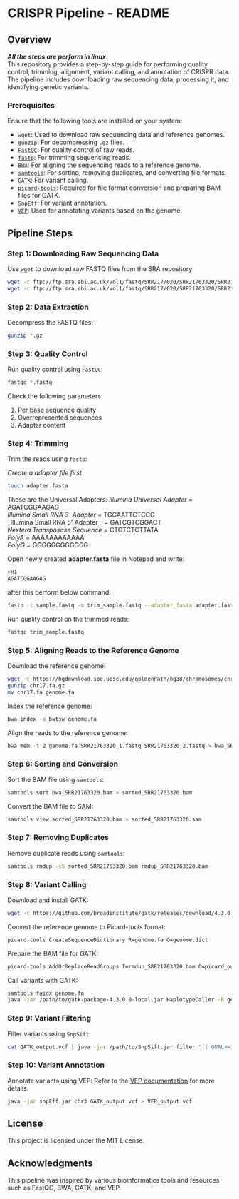 
# CRISPR Pipeline - README

## Overview
_**All the steps are perform in linux.**_   <br />
This repository provides a step-by-step guide for performing quality control, trimming, alignment, variant calling, and annotation of CRISPR data. The pipeline includes downloading raw sequencing data, processing it, and identifying genetic variants.

### Prerequisites

Ensure that the following tools are installed on your system:
- `wget`: Used to download raw sequencing data and reference genomes.
- `gunzip`: For decompressing `.gz` files.
- [`FastQC`](https://www.bioinformatics.babraham.ac.uk/projects/fastqc/): For quality control of raw reads.
- [`fastp`](https://github.com/OpenGene/fastp): For trimming sequencing reads.
- [`BWA`](http://bio-bwa.sourceforge.net/): For aligning the sequencing reads to a reference genome.
- [`samtools`](http://www.htslib.org/): For sorting, removing duplicates, and converting file formats.
- [`GATK`](https://gatk.broadinstitute.org/hc/en-us): For variant calling.
- [`picard-tools`](http://broadinstitute.github.io/picard/): Required for file format conversion and preparing BAM files for GATK.
- [`SnpEff`](https://pcingola.github.io/SnpEff/): For variant annotation.
- [`VEP`](https://www.ensembl.org/info/docs/tools/vep/index.html): Used for annotating variants based on the genome.

## Pipeline Steps

### Step 1: Downloading Raw Sequencing Data
Use `wget` to download raw FASTQ files from the SRA repository:
```bash
wget -c ftp://ftp.sra.ebi.ac.uk/vol1/fastq/SRR217/020/SRR21763320/SRR21763320_1.fastq.gz
wget -c ftp://ftp.sra.ebi.ac.uk/vol1/fastq/SRR217/020/SRR21763320/SRR21763320_2.fastq.gz
```

### Step 2: Data Extraction
Decompress the FASTQ files:
```bash
gunzip *.gz
```

### Step 3: Quality Control
Run quality control using `FastQC`:
```bash
fastqc *.fastq
```
Check the following parameters:
1. Per base sequence quality
2. Overrepresented sequences
3. Adapter content

### Step 4: Trimming
Trim the reads using `fastp`:   <br />

_Create a adapter file first_
```bash
touch adapter.fasta
```
These are the Universal Adapters:
_Illumina Universal Adapter_		=			AGATCGGAAGAG  <br />
_Illumina Small RNA 3' Adapter_		=		TGGAATTCTCGG  <br />
_Illumina Small RNA 5' Adapter	_	=		GATCGTCGGACT  <br />
_Nextera Transposase Sequence_		=		CTGTCTCTTATA  <br />
_PolyA_			=		AAAAAAAAAAAA  <br />
_PolyG_		=		GGGGGGGGGGGG  <br />

Open newly created **adapter.fasta** file in Notepad and write:   <br />
```bash
>H1
AGATCGGAAGAG
```

after this perform below command.

```bash
fastp -i sample.fastq -o trim_sample.fastq --adapter_fasta adapter.fasta
```

Run quality control on the trimmed reads:
```bash
fastqc trim_sample.fastq
```

### Step 5: Aligning Reads to the Reference Genome
Download the reference genome:
```bash
wget -c https://hgdownload.soe.ucsc.edu/goldenPath/hg38/chromosomes/chr17.fa.gz
gunzip chr17.fa.gz
mv chr17.fa genome.fa
```

Index the reference genome:
```bash
bwa index -a bwtsw genome.fa
```

Align the reads to the reference genome:
```bash
bwa mem -t 2 genome.fa SRR21763320_1.fastq SRR21763320_2.fastq > bwa_SRR21763320.bam
```

### Step 6: Sorting and Conversion
Sort the BAM file using `samtools`:
```bash
samtools sort bwa_SRR21763320.bam > sorted_SRR21763320.bam
```

Convert the BAM file to SAM:
```bash
samtools view sorted_SRR21763320.bam > sorted_SRR21763320.sam
```

### Step 7: Removing Duplicates
Remove duplicate reads using `samtools`:
```bash
samtools rmdup -sS sorted_SRR21763320.bam rmdup_SRR21763320.bam
```

### Step 8: Variant Calling
Download and install GATK:
```bash
wget -c https://github.com/broadinstitute/gatk/releases/download/4.3.0.0/gatk-4.3.0.0.zip
```

Convert the reference genome to Picard-tools format:
```bash
picard-tools CreateSequenceDictionary R=genome.fa O=genome.dict
```

Prepare the BAM file for GATK:
```bash
picard-tools AddOrReplaceReadGroups I=rmdup_SRR21763320.bam O=picard_output.bam RGLB=lib1 RGPL=illumina RGPU=run RGSM=SRR21763320 SORT_ORDER=coordinate CREATE_INDEX=true VALIDATION_STRINGENCY=LENIENT
```

Call variants with GATK:
```bash
samtools faidx genome.fa
java -jar /path/to/gatk-package-4.3.0.0-local.jar HaplotypeCaller -R genome.fa -I picard_output.bam -O GATK_output.vcf
```

### Step 9: Variant Filtering
Filter variants using `SnpSift`:
```bash
cat GATK_output.vcf | java -jar /path/to/SnpSift.jar filter "(( QUAL>=30) & (DP>=10) & (MQ>=30))" > filter.vcf
```

### Step 10: Variant Annotation
Annotate variants using VEP:
Refer to the [VEP documentation](https://www.ensembl.org/info/docs/tools/vep/online/VEP_web_documentation.pdf) for more details.
```bash
java -jar snpEff.jar chr3 GATK_output.vcf > VEP_output.vcf
```

## License
This project is licensed under the MIT License.

## Acknowledgments
This pipeline was inspired by various bioinformatics tools and resources such as FastQC, BWA, GATK, and VEP.
